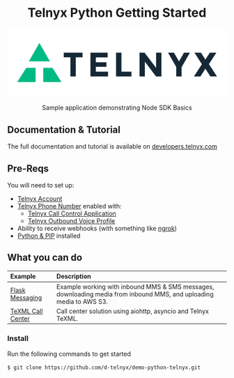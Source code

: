 <div align="center">

# Telnyx Python Getting Started

![Telnyx](logo-dark.png)

Sample application demonstrating Node SDK Basics

</div>

## Documentation & Tutorial

The full documentation and tutorial is available on [developers.telnyx.com](https://developers.telnyx.com/docs/v2/development/dev-env-setup?lang=dotnet&utm_source=referral&utm_medium=github_referral&utm_campaign=cross-site-link)

## Pre-Reqs

You will need to set up:

* [Telnyx Account](https://telnyx.com/sign-up?utm_source=referral&utm_medium=github_referral&utm_campaign=cross-site-link)
* [Telnyx Phone Number](https://portal.telnyx.com/#/app/numbers/my-numbers?utm_source=referral&utm_medium=github_referral&utm_campaign=cross-site-link) enabled with:
  * [Telnyx Call Control Application](https://portal.telnyx.com/#/app/call-control/applications?utm_source=referral&utm_medium=github_referral&utm_campaign=cross-site-link)
  * [Telnyx Outbound Voice Profile](https://portal.telnyx.com/#/app/outbound-profiles?utm_source=referral&utm_medium=github_referral&utm_campaign=cross-site-link)
* Ability to receive webhooks (with something like [ngrok](https://developers.telnyx.com/docs/v2/development/ngrok?utm_source=referral&utm_medium=github_referral&utm_campaign=cross-site-link))
* [Python & PIP](https://developers.telnyx.com/docs/v2/development/dev-env-setup?lang=python&utm_source=referral&utm_medium=github_referral&utm_campaign=cross-site-link) installed

## What you can do

| Example                            | Description                                                                                                         |
|:-----------------------------------|:--------------------------------------------------------------------------------------------------------------------|
| [Flask Messaging](flask-messaging) | Example working with inbound MMS & SMS messages, downloading media from inbound MMS, and uploading media to AWS S3. |
| [TeXML Call Center](call-center-texml) | Call center solution using aiohttp, asyncio and Telnyx TeXML. |

### Install

Run the following commands to get started

```
$ git clone https://github.com/d-telnyx/demo-python-telnyx.git
```
